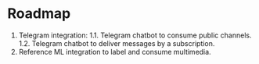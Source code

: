 # Roadmap

1. Telegram integration:
  1.1. Telegram chatbot to consume public channels.
  1.2. Telegram chatbot to deliver messages by a subscription.
2. Reference ML integration to label and consume multimedia.
